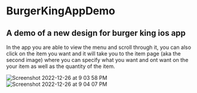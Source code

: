 # BurgerKingAppDemo
## A demo of a new design for burger king ios app
In the app you are able to view the menu and scroll through it, you can also click on the item you want and it will take you to the item page (aka the second image) where you can specify what you want and ont want on the your item as well as the quantity of the item.

![Screenshot 2022-12-26 at 9 03 58 PM](https://user-images.githubusercontent.com/35701616/209599631-2712f467-18a7-422b-9e13-86b43d1eedc7.png)
![Screenshot 2022-12-26 at 9 04 07 PM](https://user-images.githubusercontent.com/35701616/209599636-67b553b8-98d9-4e8b-b43f-9bada2c735de.png)
